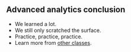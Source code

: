 ## Advanced analytics conclusion


* We learned a lot.
* We still only scratched the surface.
* Practice, practice, practice.
* Learn more from [other classes](../../index.html#/0/1).